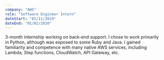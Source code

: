 ```yaml
---
company: "AWS"
role: "Software Engineer Intern"
dateStart: "01/11/2019"
dateEnd: "01/02/2020"
---
```


3-month internship working on back-end support. I chose to work primarily in Python, although was exposed to some Ruby
and Java. I gained familiarity and competence with many native AWS services, including Lambda, Step functions,
CloudWatch, API Gateway, etc.
